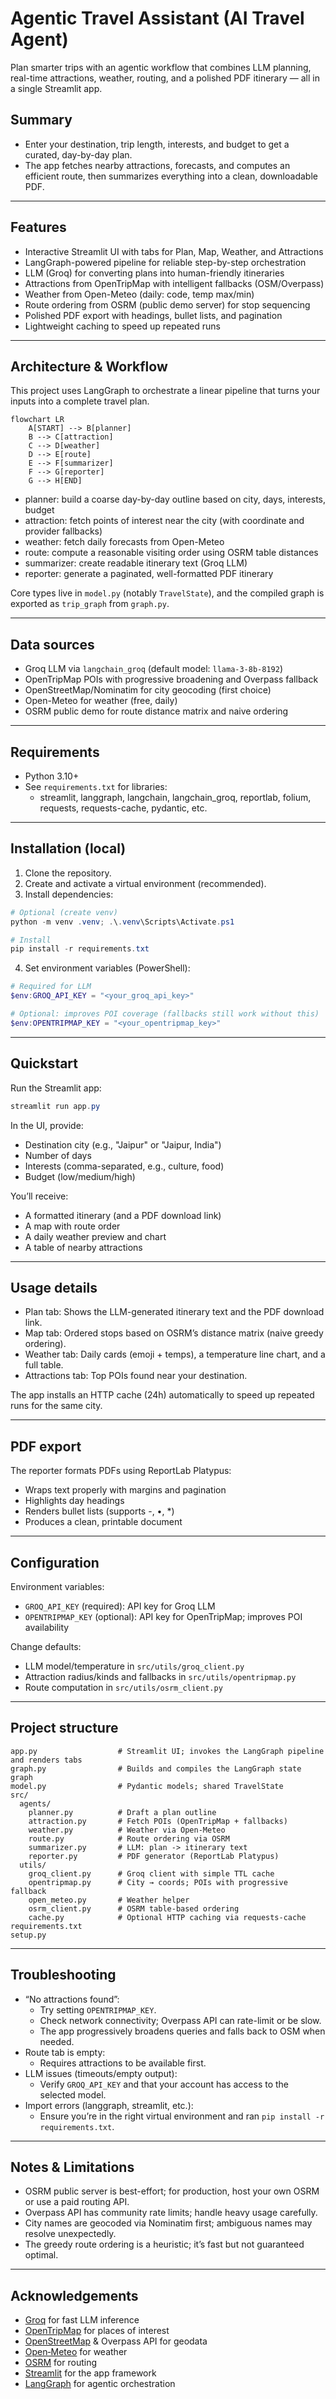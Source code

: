 # Agentic Travel Assistant (AI Travel Agent)

Plan smarter trips with an agentic workflow that combines LLM planning, real-time attractions, weather, routing, and a polished PDF itinerary — all in a single Streamlit app.

## Summary
- Enter your destination, trip length, interests, and budget to get a curated, day-by-day plan.
- The app fetches nearby attractions, forecasts, and computes an efficient route, then summarizes everything into a clean, downloadable PDF.

---

## Features
- Interactive Streamlit UI with tabs for Plan, Map, Weather, and Attractions
- LangGraph-powered pipeline for reliable step-by-step orchestration
- LLM (Groq) for converting plans into human-friendly itineraries
- Attractions from OpenTripMap with intelligent fallbacks (OSM/Overpass)
- Weather from Open-Meteo (daily: code, temp max/min)
- Route ordering from OSRM (public demo server) for stop sequencing
- Polished PDF export with headings, bullet lists, and pagination
- Lightweight caching to speed up repeated runs

---

## Architecture & Workflow
This project uses LangGraph to orchestrate a linear pipeline that turns your inputs into a complete travel plan.

```mermaid
flowchart LR
    A[START] --> B[planner]
    B --> C[attraction]
    C --> D[weather]
    D --> E[route]
    E --> F[summarizer]
    F --> G[reporter]
    G --> H[END]
```

- planner: build a coarse day-by-day outline based on city, days, interests, budget
- attraction: fetch points of interest near the city (with coordinate and provider fallbacks)
- weather: fetch daily forecasts from Open-Meteo
- route: compute a reasonable visiting order using OSRM table distances
- summarizer: create readable itinerary text (Groq LLM)
- reporter: generate a paginated, well-formatted PDF itinerary

Core types live in `model.py` (notably `TravelState`), and the compiled graph is exported as `trip_graph` from `graph.py`.

---

## Data sources
- Groq LLM via `langchain_groq` (default model: `llama-3-8b-8192`)
- OpenTripMap POIs with progressive broadening and Overpass fallback
- OpenStreetMap/Nominatim for city geocoding (first choice)
- Open-Meteo for weather (free, daily)
- OSRM public demo for route distance matrix and naive ordering

---

## Requirements
- Python 3.10+
- See `requirements.txt` for libraries:
  - streamlit, langgraph, langchain, langchain_groq, reportlab, folium, requests, requests-cache, pydantic, etc.

---

## Installation (local)
1. Clone the repository.
2. Create and activate a virtual environment (recommended).
3. Install dependencies:

```powershell
# Optional (create venv)
python -m venv .venv; .\.venv\Scripts\Activate.ps1

# Install
pip install -r requirements.txt
```

4. Set environment variables (PowerShell):

```powershell
# Required for LLM
$env:GROQ_API_KEY = "<your_groq_api_key>"

# Optional: improves POI coverage (fallbacks still work without this)
$env:OPENTRIPMAP_KEY = "<your_opentripmap_key>"
```

---

## Quickstart
Run the Streamlit app:

```powershell
streamlit run app.py
```

In the UI, provide:
- Destination city (e.g., "Jaipur" or "Jaipur, India")
- Number of days
- Interests (comma-separated, e.g., culture, food)
- Budget (low/medium/high)

You’ll receive:
- A formatted itinerary (and a PDF download link)
- A map with route order
- A daily weather preview and chart
- A table of nearby attractions

---

## Usage details
- Plan tab: Shows the LLM-generated itinerary text and the PDF download link.
- Map tab: Ordered stops based on OSRM’s distance matrix (naive greedy ordering).
- Weather tab: Daily cards (emoji + temps), a temperature line chart, and a full table.
- Attractions tab: Top POIs found near your destination.

The app installs an HTTP cache (24h) automatically to speed up repeated runs for the same city.

---

## PDF export
The reporter formats PDFs using ReportLab Platypus:
- Wraps text properly with margins and pagination
- Highlights day headings
- Renders bullet lists (supports -, •, *)
- Produces a clean, printable document

---

## Configuration
Environment variables:
- `GROQ_API_KEY` (required): API key for Groq LLM
- `OPENTRIPMAP_KEY` (optional): API key for OpenTripMap; improves POI availability

Change defaults:
- LLM model/temperature in `src/utils/groq_client.py`
- Attraction radius/kinds and fallbacks in `src/utils/opentripmap.py`
- Route computation in `src/utils/osrm_client.py`

---

## Project structure
```
app.py                  # Streamlit UI; invokes the LangGraph pipeline and renders tabs
graph.py                # Builds and compiles the LangGraph state graph
model.py                # Pydantic models; shared TravelState
src/
  agents/
    planner.py          # Draft a plan outline
    attraction.py       # Fetch POIs (OpenTripMap + fallbacks)
    weather.py          # Weather via Open-Meteo
    route.py            # Route ordering via OSRM
    summarizer.py       # LLM: plan -> itinerary text
    reporter.py         # PDF generator (ReportLab Platypus)
  utils/
    groq_client.py      # Groq client with simple TTL cache
    opentripmap.py      # City → coords; POIs with progressive fallback
    open_meteo.py       # Weather helper
    osrm_client.py      # OSRM table-based ordering
    cache.py            # Optional HTTP caching via requests-cache
requirements.txt
setup.py
```

---

## Troubleshooting
- “No attractions found”:
  - Try setting `OPENTRIPMAP_KEY`.
  - Check network connectivity; Overpass API can rate-limit or be slow.
  - The app progressively broadens queries and falls back to OSM when needed.
- Route tab is empty:
  - Requires attractions to be available first.
- LLM issues (timeouts/empty output):
  - Verify `GROQ_API_KEY` and that your account has access to the selected model.
- Import errors (langgraph, streamlit, etc.):
  - Ensure you’re in the right virtual environment and ran `pip install -r requirements.txt`.

---

## Notes & Limitations
- OSRM public server is best-effort; for production, host your own OSRM or use a paid routing API.
- Overpass API has community rate limits; handle heavy usage carefully.
- City names are geocoded via Nominatim first; ambiguous names may resolve unexpectedly.
- The greedy route ordering is a heuristic; it’s fast but not guaranteed optimal.

---

## Acknowledgements
- [Groq](https://groq.com/) for fast LLM inference
- [OpenTripMap](https://opentripmap.io/) for places of interest
- [OpenStreetMap](https://www.openstreetmap.org/) & Overpass API for geodata
- [Open‑Meteo](https://open-meteo.com/) for weather
- [OSRM](http://project-osrm.org/) for routing
- [Streamlit](https://streamlit.io/) for the app framework
- [LangGraph](https://www.langchain.com/langgraph) for agentic orchestration
